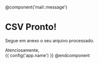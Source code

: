 @component('mail::message')
# CSV Pronto!

Segue em anexo o seu arquivo processado.

Atenciosamente,<br>
{{ config('app.name') }}
@endcomponent